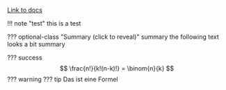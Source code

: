 
<a href="https://www.pjjk.net/mdmkdocs/extensions/">Link to docs</a>

!!! note "test"
    this is a test

??? optional-class "Summary (click to reveal)"
    summary the following text looks a bit summary


??? success
    $$
    \frac{n!}{k!(n-k)!} = \binom{n}{k}
    $$
    ??? warning 
        ??? tip
            Das ist eine Formel





